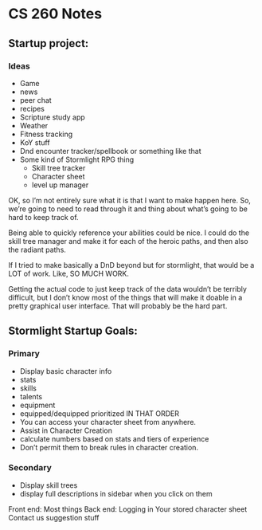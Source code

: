 # CS 260 Notes

## Startup project:
### Ideas
 - Game
 - news
 - peer chat
 - recipes
 - Scripture study app
 - Weather
 - Fitness tracking
 - KoY stuff
 - Dnd encounter tracker/spellbook or something like that
 - Some kind of Stormlight RPG thing
   - Skill tree tracker
   - Character sheet
   - level up manager

OK, so I’m not entirely sure what it is that I want to make happen here. So, we’re going to need to read through it and thing about what’s going to be hard to keep track of. 

Being able to quickly reference your abilities could be nice. I could do the skill tree manager and make it for each of the heroic paths, and then also the radiant paths. 

If I tried to make basically a DnD beyond but for stormlight, that would be a LOT of work. Like, SO MUCH WORK.

Getting the actual code to just keep track of the data wouldn’t be terribly difficult, but I don’t know most of the things that will make it doable in a pretty graphical user interface. That will probably be the hard part.

## Stormlight Startup Goals:
### Primary
 - Display basic character info
  - stats
  - skills
  - talents
  - equipment
   - equipped/dequipped
prioritized IN THAT ORDER
 - You can access your character sheet from anywhere. 
 - Assist in Character Creation
 - calculate numbers based on stats and tiers of experience
 - Don’t permit them to break rules in character creation.
### Secondary
 - Display skill trees
 - display full descriptions in sidebar when you click on them

Front end:
Most things
Back end:
Logging in
Your stored character sheet
Contact us suggestion stuff
